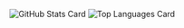 ![GitHub Stats Card](https://github-readme-stats.vercel.app/api?username=TadayoshiOtsuka&count_private=true&show_icons=true&hide_border=true)
![Top Languages Card](https://github-readme-stats.vercel.app/api/top-langs/?username=TadayoshiOtsuka&hide=html,css,hcl&langs_count=5&hide_border=true&custom_title=Top&nbsp;Languages)

<!--
**TadayoshiOtsuka/TadayoshiOtsuka** is a ✨ _special_ ✨ repository because its `README.md` (this file) appears on your GitHub profile.

Here are some ideas to get you started:

- 🔭 I’m currently working on ...
- 🌱 I’m currently learning ...
- 👯 I’m looking to collaborate on ...
- 🤔 I’m looking for help with ...
- 💬 Ask me about ...
- 📫 How to reach me: ...
- 😄 Pronouns: ...
- ⚡ Fun fact: ...
-->
